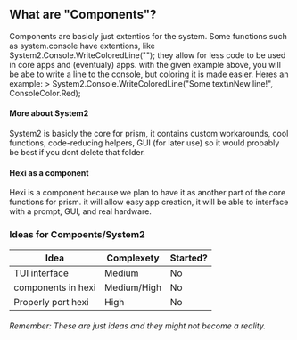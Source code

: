 ﻿## What are "Components"?
Components are basicly just extentios for the system. Some functions such as system.console have extentions, like System2.Console.WriteColoredLine("");
they allow for less code to be used in core apps and (eventualy) apps. with the given example above, you will be abe to write a line to the console, but coloring it is made easier.
Heres an example:
	> System2.Console.WriteColoredLine("Some text\nNew line!", ConsoleColor.Red);

#### More about System2
System2 is basicly the core for prism, it contains custom workarounds, cool functions, code-reducing helpers, GUI (for later use)
so it would probably be best if you dont delete that folder.

#### Hexi as a component
Hexi is a component because we plan to have it as another part of the core functions for prism.
it will allow easy app creation, it will be able to interface with a prompt, GUI, and real hardware.

### Ideas for Compoents/System2
| Idea               | Complexety     | Started?|
|--------------------|----------------|---------|
| TUI interface      | Medium         | No      |
| components in hexi | Medium/High    | No      | > See component1.hx
| Properly port hexi | High           | No      | 

###### Remember: These are just ideas and they might not become a reality.